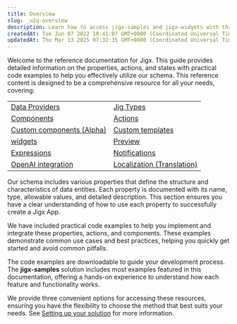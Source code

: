 ```yaml
---
title: Overview
slug: _u2q-overview
description: Learn how to access jigx-samples and jigx-widgets with three simple options in this document. Add the solutions to your organization from JigxManagement's Quick Start area, clone the sample projects from GitHub, or download the samples in ZIP format. Find
createdAt: Tue Jun 07 2022 10:41:07 GMT+0000 (Coordinated Universal Time)
updatedAt: Thu Mar 13 2025 07:32:35 GMT+0000 (Coordinated Universal Time)
---
```


Welcome to the reference documentation for Jigx. This guide provides detailed information on the properties, actions, and states with practical code examples to help you effectively utilize our schema. This reference content is designed to be a comprehensive resource for all your needs, covering:

|                                                               |                                                                          |
| ------------------------------------------------------------- | ------------------------------------------------------------------------ |
| [Data Providers](Data%20Providers.md)                         | [Jig Types](Jig%20Types.md)                                              |
| [Components](Components.md)                                   | [Actions](Actions.md)                                                    |
| [Custom components (Alpha)](Custom%20components%20_Alpha_.md) | [Custom templates](Custom%20components%20_Alpha_/Templates%20_Alpha_.md) |
| [widgets](Widgets.md)                                         | [Preview](Preview.md)                                                    |
| [Expressions](Expressions.md)                                 | [Notifications](Notifications.md)                                        |
| [OpenAI integration](OpenAI%20integration.md)                 | [Localization (Translation)](Localization%20_Translation_.md)            |

Our schema includes various properties that define the structure and characteristics of data entities. Each property is documented with its name, type, allowable values, and detailed description. This section ensures you have a clear understanding of how to use each property to successfully create a Jigx App.

We have included practical code examples to help you implement and integrate these properties, actions, and components. These examples demonstrate common use cases and best practices, helping you quickly get started and avoid common pitfalls.

The code examples are downloadable to guide your development process. The **jigx-samples** solution includes most examples featured in this documentation, offering a hands-on experience to understand how each feature and functionality works.

We provide three convenient options for accessing these resources, ensuring you have the flexibility to choose the method that best suits your needs. See [Setting up your solution](Overview/Setting%20up%20your%20solution.md) for more information.
